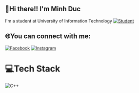 ##                    👋Hi there!! I'm Minh Duc
 I'm a student at University of Information Technology [![Student](https://github.com/user-attachments/assets/33f0c207-e42e-475d-ae17-4df8418cda37)](https://www.uit.edu.vn/node?destination=node)



## 🌐You can connect with me:
[![Facebook](https://github.com/user-attachments/assets/0ab99696-cef9-4338-b69a-9f0cb45954dd)](https://facebook.com/https://www.facebook.com/profile.php?id=100058960777593) [![Instagram](https://github.com/user-attachments/assets/6bd89093-0af3-490a-9527-e63b7f5f0f0d)](https://instagram.com/https://www.instagram.com/stories/minduck0812/) 

# 💻Tech Stack
![C++](https://img.shields.io/badge/c++-%2300599C.svg?style=for-the-badge&logo=c%2B%2B&logoColor=white)






